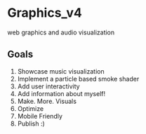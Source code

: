 # Graphics_v4
web graphics and audio visualization

## Goals
1. Showcase music visualization
2. Implement a particle based smoke shader
3. Add user interactivity
4. Add information about myself!
5. Make. More. Visuals
6. Optimize
7. Mobile Friendly
8. Publish :)
